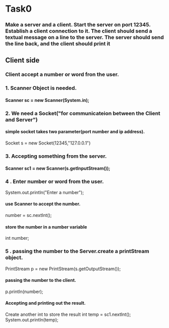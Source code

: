 # Task0
### Make a server and a client. Start the server on port 12345. Establish a client connection to it. The client should send a textual message on a line to the server. The server should send the line back, and the client should print it

## Client side
### Client accept a number or word fron the user.
### 1. Scanner Object is needed.
#### Scanner sc = new Scanner(System.in);
### 2. We need a Socket("for communicateion between the Client and Server")
#### simple socket takes two parameter(port number and ip address).
Socket s = new Socket(12345,"127.0.0.1")
### 3. Accepting something from the server.
#### Scanner sc1 = new Scanner(s.getInputStream());
### 4 . Enter number or word from the user.
System.out.println("Enter a number");
#### use Scanner to accept the number.
number = sc.nextInt();
#### store the number in a number variable
int number;
### 5 . passing the number to the Server.create a printStream object.
PrintStream p = new PrintStream(s.getOutputStream());
#### passing the number to the client.
p.println(number);
#### Accepting and printing out the result.
Create another int to store the result
int temp = sc1.nextInt();
System.out.println(temp);


